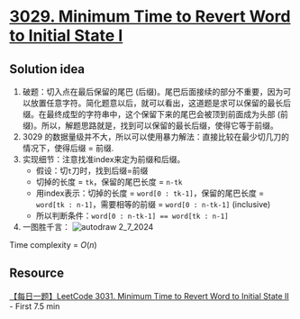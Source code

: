 # [3029. Minimum Time to Revert Word to Initial State I](https://leetcode.com/problems/minimum-time-to-revert-word-to-initial-state-i/description/)

## Solution idea
1. 破题：切入点在最后保留的尾巴 (后缀)。尾巴后面接续的部分不重要，因为可以放置任意字符。简化题意以后，就可以看出，这道题是求可以保留的最长后缀。在最终成型的字符串中，这个保留下来的尾巴会被顶到前面成为头部 (前缀)。所以，解题思路就是，找到可以保留的最长后缀，使得它等于前缀。
2. 3029 的数据量级并不大，所以可以使用暴力解法：直接比较在最少切几刀的情况下，使得后缀 = 前缀.
3. 实现细节：注意找准index来定为前缀和后缀。
    * 假设：切`t`刀时，找到后缀=前缀
    * 切掉的长度 = `tk`，保留的尾巴长度 = `n-tk`
    * 用index表示：切掉的长度 = `word[0 : tk-1]`，保留的尾巴长度 = `word[tk : n-1]`，需要相等的前缀 = `word[0 : n-tk-1]` (inclusive)
    * 所以判断条件：`word[0 : n-tk-1] == word[tk : n-1]`
4. 一图胜千言：
![autodraw 2_7_2024](https://github.com/szhou12/leetcode-go/assets/35708194/d2ec6b8c-273f-4c68-b0ce-9cd81dc2a15f)

Time complexity = $O(n)$


## Resource
[【每日一题】LeetCode 3031. Minimum Time to Revert Word to Initial State II](https://www.youtube.com/watch?v=ySjzFSCqLBI&ab_channel=HuifengGuan) - First 7.5 min
